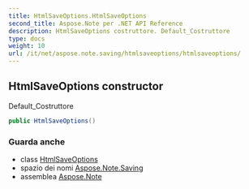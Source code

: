 ```yaml
---
title: HtmlSaveOptions.HtmlSaveOptions
second_title: Aspose.Note per .NET API Reference
description: HtmlSaveOptions costruttore. Default_Costruttore
type: docs
weight: 10
url: /it/net/aspose.note.saving/htmlsaveoptions/htmlsaveoptions/
---
```

## HtmlSaveOptions constructor

Default_Costruttore

```csharp
public HtmlSaveOptions()
```

### Guarda anche

* class [HtmlSaveOptions](../)
* spazio dei nomi [Aspose.Note.Saving](../../htmlsaveoptions/)
* assemblea [Aspose.Note](../../../)



